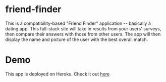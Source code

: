 # friend-finder
This is a compatibility-based "Friend Finder" application -- basically a dating app. This full-stack site will take in results from your users' surveys, then compare their answers with those from other users. The app will then display the name and picture of the user with the best overall match. 

# Demo
This app is deployed on Heroku. Check it out [here](https://enigmatic-tor-64011.herokuapp.com/)
